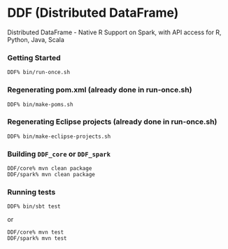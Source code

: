 DDF (Distributed DataFrame)
===

Distributed DataFrame - Native R Support on Spark, with API access for R, Python, Java, Scala

### Getting Started

    DDF% bin/run-once.sh

### Regenerating pom.xml (already done in run-once.sh)

    DDF% bin/make-poms.sh

### Regenerating Eclipse projects (already done in run-once.sh)
		
    DDF% bin/make-eclipse-projects.sh

### Building `DDF_core` or `DDF_spark`
		
    DDF/core% mvn clean package
    DDF/spark% mvn clean package

### Running tests
		
    DDF% bin/sbt test

or

    DDF/core% mvn test
    DDF/spark% mvn test
